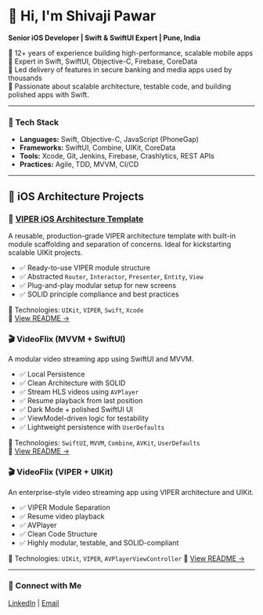 # 👋 Hi, I'm Shivaji Pawar
 
**Senior iOS Developer | Swift & SwiftUI Expert | Pune, India**

🎯 12+ years of experience building high-performance, scalable mobile apps  
📱 Expert in Swift, SwiftUI, Objective-C, Firebase, CoreData  
🚀 Led delivery of features in secure banking and media apps used by thousands  
🧠 Passionate about scalable architecture, testable code, and building polished apps with Swift.

---

### 🔧 Tech Stack

- **Languages:** Swift, Objective-C, JavaScript (PhoneGap)
- **Frameworks:** SwiftUI, Combine, UIKit, CoreData
- **Tools:** Xcode, Git, Jenkins, Firebase, Crashlytics, REST APIs
- **Practices:** Agile, TDD, MVVM, CI/CD

---

## 🚀 iOS Architecture Projects

### 🧱 [VIPER iOS Architecture Template](https://github.com/shivajipawar/VIPER-iOS-Architecture)
A reusable, production-grade VIPER architecture template with built-in module scaffolding and separation of concerns. Ideal for kickstarting scalable UIKit projects.

- ✅ Ready-to-use VIPER module structure
- ✅ Abstracted `Router`, `Interactor`, `Presenter`, `Entity`, `View`
- ✅ Plug-and-play modular setup for new screens
- ✅ SOLID principle compliance and best practices

📂 Technologies: `UIKit`, `VIPER`, `Swift`, `Xcode`  
📄 [View README →](https://github.com/shivajipawar/VIPER-iOS-Architecture/blob#readme)

### 🎬 VideoFlix (MVVM + SwiftUI)
A modular video streaming app using SwiftUI and MVVM.

- ✅ Local Persistence
- ✅ Clean Architecture with SOLID
- ✅ Stream HLS videos using `AVPlayer`
- ✅ Resume playback from last position
- ✅ Dark Mode + polished SwiftUI UI
- ✅ ViewModel-driven logic for testability
- ✅ Lightweight persistence with `UserDefaults`
  
📂 Technologies: `SwiftUI`, `MVVM`, `Combine`, `AVKit`, `UserDefaults`  
📄 [View README →](https://github.com/shivajipawar/VideoFlix-SwiftUI#readme)

### 🎬 VideoFlix (VIPER + UIKit)
An enterprise-style video streaming app using VIPER architecture and UIKit.

- ✅ VIPER Module Separation
- ✅ Resume video playback
- ✅ AVPlayer
- ✅ Clean Code Structure
- ✅ Highly modular, testable, and SOLID-compliant

📂 Technologies: `UIKit`, `VIPER`, `AVPlayerViewController`
📄 [View README →](https://github.com/shivajipawar/VideoFlix#readme)

---


### 🤝 Connect with Me

[LinkedIn](https://www.linkedin.com/in/shivaji-pawar-a4323860) | [Email](mailto:shivajinpawar@gmail.com)
